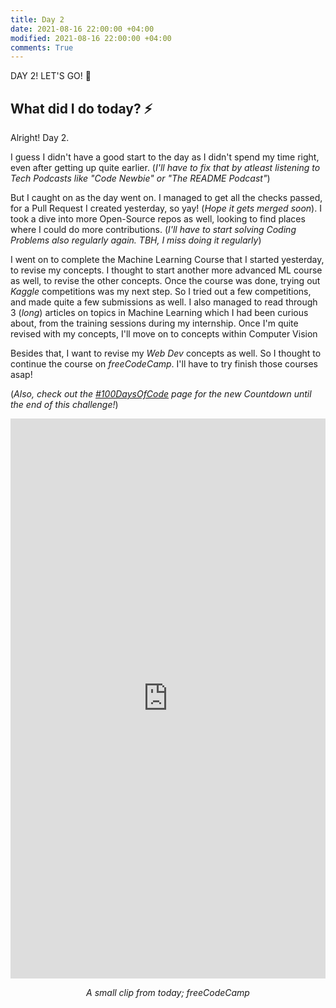 ```yaml
---
title: Day 2
date: 2021-08-16 22:00:00 +04:00
modified: 2021-08-16 22:00:00 +04:00
comments: True
---
```


DAY 2! LET'S GO! 🚀

## What did I do today? ⚡️

Alright! Day 2. 

I guess I didn't have a good start to the day as I didn't spend my time right, even after getting up quite earlier. (*I'll have to fix that by atleast listening to Tech Podcasts like "Code Newbie" or "The README Podcast"*)

But I caught on as the day went on. I managed to get all the checks passed, for a Pull Request I created yesterday, so yay! (*Hope it gets merged soon*). I took a dive into more Open-Source repos as well, looking to find places where I could do more contributions. (*I'll have to start solving Coding Problems also regularly again. TBH, I miss doing it regularly*)

I went on to complete the Machine Learning Course that I started yesterday, to revise my concepts. I thought to start another more advanced ML course as well, to revise the other concepts. Once the course was done, trying out *Kaggle* competitions was my next step. So I tried out a few competitions, and made quite a few submissions as well. I also managed to read through 3 (*long*) articles on topics in Machine Learning which I had been curious about, from the training sessions during my internship. Once I'm quite revised with my concepts, I'll move on to concepts within Computer Vision

Besides that, I want to revise my *Web Dev* concepts as well. So I thought to continue the course on *freeCodeCamp*. I'll have to try finish those courses asap! 

(*Also, check out the [#100DaysOfCode]() page for the new Countdown until the end of this challenge!*)

<div align="center">
    <div style="width:100%;height:0px;position:relative;padding-bottom:177.778%;"><iframe src="https://streamable.com/e/lv2edz?autoplay=1&nocontrols=1" frameborder="0" width="100%" height="100%" allowfullscreen allow="autoplay" style="width:100%;height:100%;position:absolute;left:0px;top:0px;overflow:hidden;"></iframe></div>
    <p><i>A small clip from today; freeCodeCamp</i></p>
</div>